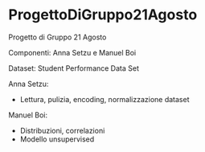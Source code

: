 # ProgettoDiGruppo21Agosto
Progetto di Gruppo 21 Agosto

Componenti: Anna Setzu e Manuel Boi

Dataset: Student Performance Data Set

Anna Setzu:
- Lettura, pulizia, encoding, normalizzazione dataset

Manuel Boi:
- Distribuzioni, correlazioni
- Modello unsupervised